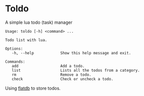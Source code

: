 # Toldo
A simple lua todo (task) manager

```console
Usage: toldo [-h] <command> ...

Todo list with lua.

Options:
   -h, --help            Show this help message and exit.

Commands:
   add                   Add a todo.
   list                  Lists all the todos from a category.
   rm                    Remove a todo.
   check                 Check or uncheck a todo.
```

Using [flatdb](https://github.com/uleelx/FlatDB) to store todos.
